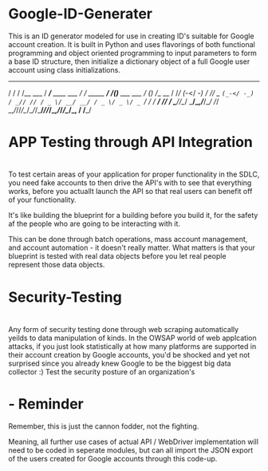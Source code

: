 # Google-ID-Generater
This is an ID generator modeled for use in creating ID's suitable for Google account creation. It is built in Python and uses flavorings of both functional programming and object oriented programming to input parameters to form a base ID structure, then initialize a dictionary object of a full Google user account using class initializations.




  __  __          _____               ____              __  _                ___ __      
 / / / /__ ___   / ___/__ ____ ___   / __/_ _____  ____/ /_(_)__  ___  ___ _/ (_) /___ __
/ /_/ (_-</ -_) / /__/ _ `(_-</ -_) / _// // / _ \/ __/ __/ / _ \/ _ \/ _ `/ / / __/ // /
\____/___/\__/  \___/\_,_/___/\__/ /_/  \_,_/_//_/\__/\__/_/\___/_//_/\_,_/_/_/\__/\_, / 
                                                                                  /___/  
# ###################################
# APP Testing through API Integration
# ###################################
To test certain areas of your application for proper functionality
in the SDLC, you need fake accounts to then drive the API's with 
to see that everything works, before you actuallt launch the API 
so that real users can benefit off of your functionality. 

It's like building the blueprint for a building before you build it, 
for the safety af the people who are going to be interacting with it.

This can be done through batch operations, mass account management, and 
account automation - it doesn't really matter. What matters is that your 
blueprint is tested with real data objects before you let real people represent
those data objects.


# ################
# Security-Testing
# ################
Any form of security testing done through web scraping automatically yeilds to data manipulation of kinds.
In the OWSAP world of web applcation attacks, if you just look statistically at how many platforms are supported 
in their account creation by Google accounts, you'd be shocked and yet not surprised since you already knew Google 
to be the biggest big data collector :)
Test the security posture of an organization's 


# - Reminder
Remember, this is just the cannon fodder, not the fighting.

Meaning, all further use cases of actual API / WebDriver implementation
will need to be coded in seperate modules, but can all import the JSON 
export of the users created for Google accounts through this code-up.
